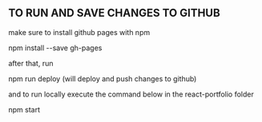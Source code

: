 ## TO RUN AND SAVE CHANGES TO GITHUB

make sure to install github pages with npm

npm install --save gh-pages

after that, run

npm run deploy (will deploy and push changes to github)

and to run locally execute the command below in the react-portfolio folder

npm start
